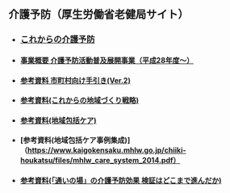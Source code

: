
## 介護予防（厚生労働省老健局サイト）
- ### [これからの介護予防](https://www.mhlw.go.jp/file/06-Seisakujouhou-12300000-Roukenkyoku/0000075982.pdf)



- #### [事業概要 介護予防活動普及展開事業（平成28年度～）](https://www.mhlw.go.jp/file/06-Seisakujouhou-12300000-Roukenkyoku/hukyuutenkai.pdf)

- #### [参考資料 市町村向け手引き(Ver.2)](https://www.mhlw.go.jp/content/000545093.pdf)
- #### [参考資料(これからの地域づくり戦略)](https://kouseikyoku.mhlw.go.jp/kantoshinetsu/houkatsu/roukennkyokutyou1.pdf)
- #### [参考資料(地域包括ケア)](https://www.mhlw.go.jp/stf/seisakunitsuite/bunya/hukushi_kaigo/kaigo_koureisha/chiiki-houkatsu/)
- #### [参考資料(地域包括ケア事例集成)]（https://www.kaigokensaku.mhlw.go.jp/chiiki-houkatsu/files/mhlw_care_system_2014.pdf）
- #### [参考資料(「通いの場」の介護予防効果 検証はどこまで進んだか)](https://www.mhlw.go.jp/content/12https://www.mhlw.go.jp/stf/seisakunitsuite/bunya/hukushi_kaigo/kaigo_koureisha/chiiki-houkatsu/601000/000529365.pdf)
